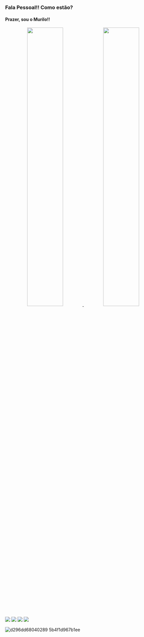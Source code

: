 ### Fala Pessoal!! Como estão?
#### Prazer, sou o Murilo!!


<div align="center">
  <a href="https://github.com/MuriloLPereira">
  <img width="48%"  src="https://github-readme-stats.vercel.app/api?username=MuriloLPereira&show_icons=true&theme=dark&include_all_commits=true&count_private=true"/>
  <img width="48%"  src="https://github-readme-stats.vercel.app/api/top-langs/?username=MuriloLPereira&layout=compact&langs_count=7&theme=dark"/>
</div>
  
## 
  
 
<div> 
 <a href="https://instagram.com/omurilx" target="_blank"><img src="https://img.shields.io/badge/-Instagram-%23E4405F?style=for-the-badge&logo=instagram&logoColor=white" target="_blank"></a>
 <a href="https://www.twitch.tv/omurilx" target="_blank"><img src="https://img.shields.io/badge/Twitch-9146FF?style=for-the-badge&logo=twitch&logoColor=white" target="_blank"></a>
 <a href="https://twitter.com/oMurilx_" target="_blank"><img src="https://img.shields.io/badge/Twitter-1DA1F2?style=for-the-badge&logo=twitter&logoColor=white"></a>
 <a href="https://www.linkedin.com/in/murilo-leme-477899228/" target="_blank"><img src="https://img.shields.io/badge/-LinkedIn-%230077B5?style=for-the-badge&logo=linkedin&logoColor=white" target="_blank"></a> 
</div>

 ![d296dd68040289 5b4f1d967b1ee](https://user-images.githubusercontent.com/101067038/180669196-46579667-d566-4a04-a429-2d61120c45d2.gif)
